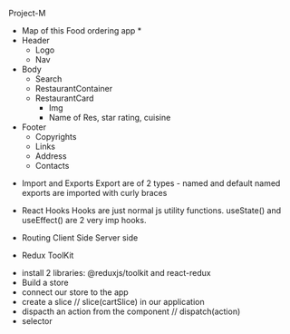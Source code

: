 Project-M

- Map of this Food ordering app \*
- Header
  - Logo
  - Nav
- Body
  - Search
  - RestaurantContainer
  - RestaurantCard
    - Img
    - Name of Res, star rating, cuisine
- Footer
  - Copyrights
  - Links
  - Address
  - Contacts

* Import and Exports
  Export are of 2 types - named and default
  named exports are imported with curly braces

* React Hooks
  Hooks are just normal js utility functions.
  useState() and useEffect() are 2 very imp hooks.

* Routing
  Client Side
  Server side

* Redux ToolKit

- install 2 libraries: @reduxjs/toolkit and react-redux
- Build a store
- connect our store to the app
- create a slice // slice(cartSlice) in our application
- dispacth an action from the component // dispatch(action)
- selector
